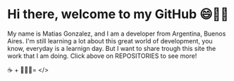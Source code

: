 # Hi there, welcome to my GitHub 😄👋🏼
My name is Matias Gonzalez, and I am a developer from Argentina, Buenos Aires. I'm still learning a lot about this great world of development, you know, everyday 
is a learnign day. But I want to share trough this site the work that I am doing.
Click above on REPOSITORIES to see more!

☕️ + 👨🏽‍💻= </>

